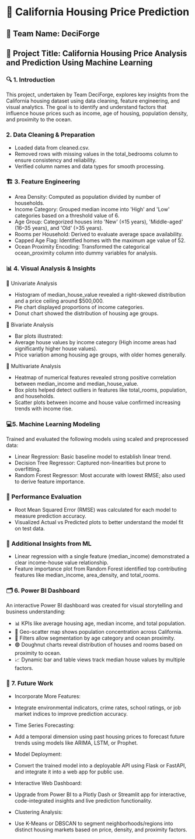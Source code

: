 # **📝 California Housing Price Prediction**
## 🔖 Team Name: DeciForge
## 📌 Project Title: California Housing Price Analysis and Prediction Using Machine Learning
### 🔍 1. Introduction
This project, undertaken by Team DeciForge, explores key insights from the California housing dataset using data cleaning, feature engineering, and visual analytics. The goal is to identify and understand factors that influence house prices such as income, age of housing, population density, and proximity to the ocean.

### 2. Data Cleaning & Preparation
- Loaded data from cleaned.csv.
- Removed rows with missing values in the total_bedrooms column to ensure consistency and reliability.
- Verified column names and data types for smooth processing.

### 🏗️ 3. Feature Engineering
- Area Density: Computed as population divided by number of households.
- Income Category: Grouped median income into 'High' and 'Low' categories based on a threshold value of 6.
- Age Group: Categorized houses into 'New' (≤15 years), 'Middle-aged' (16–35 years), and 'Old' (>35 years).
- Rooms per Household: Derived to evaluate average space availability.
- Capped Age Flag: Identified homes with the maximum age value of 52.
- Ocean Proximity Encoding: Transformed the categorical ocean_proximity column into dummy variables for analysis.

### 📊 4. Visual Analysis & Insights
🔸 Univariate Analysis
- Histogram of median_house_value revealed a right-skewed distribution and a price ceiling around $500,000.
- Pie chart displayed proportions of income categories.
- Donut chart showed the distribution of housing age groups.

🔸 Bivariate Analysis
- Bar plots illustrated:
- Average house values by income category (High income areas had significantly higher house values).
- Price variation among housing age groups, with older homes generally.

🔸 Multivariate Analysis
- Heatmap of numerical features revealed strong positive correlation between median_income and median_house_value.
- Box plots helped detect outliers in features like total_rooms, population, and households.
- Scatter plots between income and house value confirmed increasing trends with income rise.

###  💻5. Machine Learning Modeling
Trained and evaluated the following models using scaled and preprocessed data:
* Linear Regression: Basic baseline model to establish linear trend.
* Decision Tree Regressor: Captured non-linearities but prone to overfitting.
* Random Forest Regressor: Most accurate with lowest RMSE; also used to derive feature importance.

### 🎯 Performance Evaluation
- Root Mean Squared Error (RMSE) was calculated for each model to measure prediction accuracy.
- Visualized Actual vs Predicted plots to better understand the model fit on test data.
  
### 📌 Additional Insights from ML
* Linear regression with a single feature (median_income) demonstrated a clear income-house value relationship.
* Feature importance plot from Random Forest identified top contributing features like median_income, area_density, and total_rooms.

###  🗂️ 6. Power BI Dashboard
An interactive Power BI dashboard was created for visual storytelling and business understanding:
* 📊 KPIs like average housing age, median income, and total population.
* 📌 Geo-scatter map shows population concentration across California.
* 🧩 Filters allow segmentation by age category and ocean proximity.
* 🟣 Doughnut charts reveal distribution of houses and rooms based on proximity to ocean.
* 📈 Dynamic bar and table views track median house values by multiple factors.

### 🚀 7. Future Work
* Incorporate More Features:
- Integrate environmental indicators, crime rates, school ratings, or job market indices to improve prediction accuracy.

* Time Series Forecasting:
- Add a temporal dimension using past housing prices to forecast future trends using models like ARIMA, LSTM, or Prophet.

* Model Deployment:
- Convert the trained model into a deployable API using Flask or FastAPI, and integrate it into a web app for public use.

* Interactive Web Dashboard:
- Upgrade from Power BI to a Plotly Dash or Streamlit app for interactive, code-integrated insights and live prediction functionality.

* Clustering Analysis:
- Use K-Means or DBSCAN to segment neighborhoods/regions into distinct housing markets based on price, density, and proximity factors.

